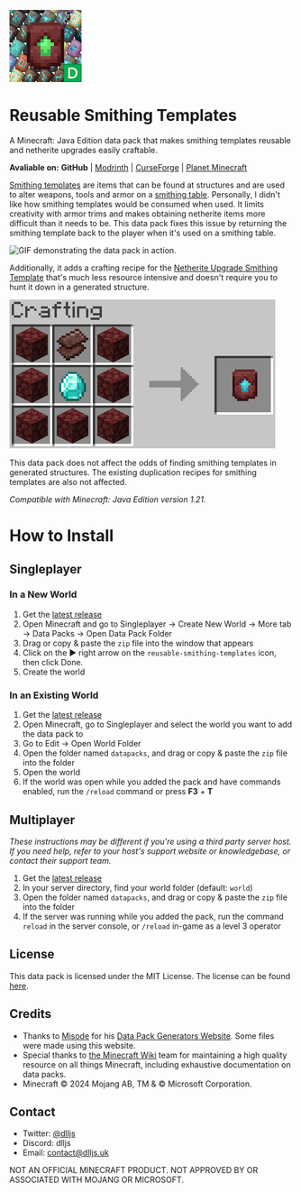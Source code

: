 ![Pack icon](/pack.png)
# Reusable Smithing Templates
A Minecraft: Java Edition data pack that makes smithing templates reusable and netherite upgrades easily craftable.

**Avaliable on:** **GitHub** | [Modrinth](https://modrinth.com/datapack/reusable-smithing-templates) | [CurseForge](https://www.curseforge.com/minecraft/data-packs/reusable-smithing-templates) |   [Planet Minecraft](https://www.planetminecraft.com/data-pack/reusable-smithing-templates/)

[Smithing templates](https://minecraft.wiki/w/Smithing_Template) are items that can be found at structures and are used to alter weapons, tools and armor on a [smithing table](https://minecraft.wiki/w/Smithing_Table). Personally, I didn't like how smithing templates would be consumed when used. It limits creativity with armor trims and makes obtaining netherite items more difficult than it needs to be. This data pack fixes this issue by returning the smithing template back to the player when it's used on a smithing table. 

![GIF demonstrating the data pack in action.](img/smithing.gif)

Additionally, it adds a crafting recipe for the [Netherite Upgrade Smithing Template](https://minecraft.wiki/w/Netherite_Upgrade) that's much less resource intensive and doesn't require you to hunt it down in a generated structure.

![Recipe for the Netherite Upgrade Smiothing Template that the data pack adds. 8 netherrack in a U-shape, 1 diamond in the middle and 1 netherite scrap at the top.](img/netherite_upgrade_recipe.png)

This data pack does not affect the odds of finding smithing templates in generated structures. The existing duplication recipes for smithing templates are also not affected.

*Compatible with Minecraft: Java Edition version 1.21.*

# How to Install
## Singleplayer
### In a New World
1. Get the [latest release](https://github.com/DlljsCodes/reusable-smithing-templates/releases/latest)
2. Open Minecraft and go to Singleplayer -> Create New World -> More tab -> Data Packs -> Open Data Pack Folder
3. Drag or copy & paste the `zip` file into the window that appears
4. Click on the ▶️ right arrow on the `reusable-smithing-templates` icon, then click Done.
5. Create the world
### In an Existing World
1. Get the [latest release](https://github.com/DlljsCodes/reusable-smithing-templates/releases/latest)
2. Open Minecraft, go to Singleplayer and select the world you want to add the data pack to
3. Go to Edit -> Open World Folder
4. Open the folder named `datapacks`, and drag or copy & paste the `zip` file into the folder
5. Open the world
6. If the world was open while you added the pack and have commands enabled, run the `/reload` command or press **F3** + **T**
## Multiplayer
*These instructions may be different if you're using a third party server host. If you need help, refer to your host's support website or knowledgebase, or contact their support team.*
1. Get the [latest release](https://github.com/DlljsCodes/reusable-smithing-templates/releases/latest)
2. In your server directory, find your world folder (default: `world`)
3. Open the folder named `datapacks`, and drag or copy & paste the `zip` file into the folder
4. If the server was running while you added the pack, run the command `reload` in the server console, or `/reload` in-game as a level 3 operator

## License

This data pack is licensed under the MIT License. The license can be found [here](/LICENSE).

## Credits

* Thanks to [Misode](https://github.com/misode) for his [Data Pack Generators Website](https://misode.github.io/). Some files were made using this website.
* Special thanks to [the Minecraft Wiki](https://minecraft.wiki/) team for maintaining a high quality resource on all things Minecraft, including exhaustive documentation on data packs.
* Minecraft © 2024 Mojang AB, TM & © Microsoft Corporation.

## Contact

* Twitter: [@dlljs](https://twitter.com/dlljs)
* Discord: dlljs
* Email: [contact@dlljs.uk](mailto:contact@dlljs.uk)

NOT AN OFFICIAL MINECRAFT PRODUCT. NOT APPROVED BY OR ASSOCIATED WITH MOJANG OR MICROSOFT.